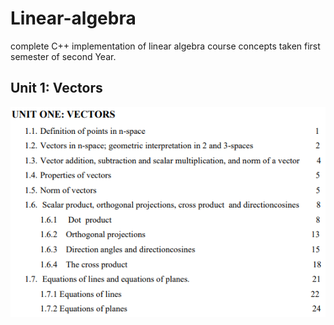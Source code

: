 # Linear-algebra
complete C++ implementation of linear algebra course concepts taken first semester of second Year.
## Unit 1: Vectors <br>
![alt text](LA_U1.PNG)
